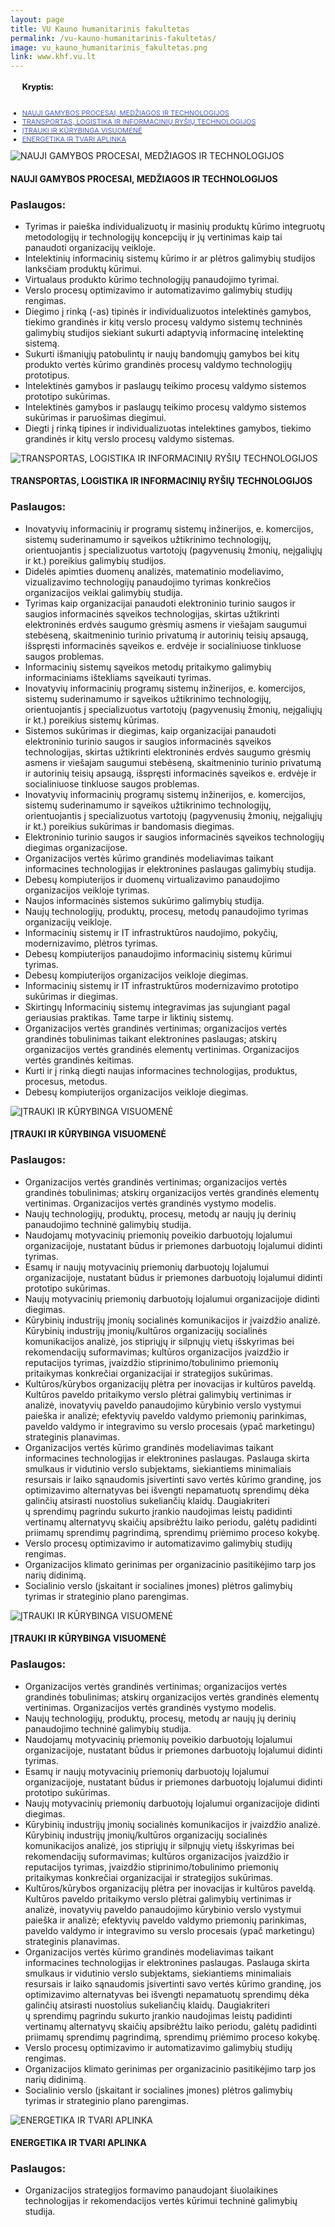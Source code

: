```yaml
---
layout: page
title: VU Kauno humanitarinis fakultetas
permalink: /vu-kauno-humanitarinis-fakultetas/
image: vu_kauno_humanitarinis_fakultetas.png
link: www.khf.vu.lt
---
```



<!-- Buttons -->
<ul class="nav nav-tabs" style="font-size: 11px;">
 <h3 style="color: black !important;">Kryptis:</h3>
 <br/>
  <li class="active col-md-2">
      <a data-toggle="tab" href="#home">
        <div style="display:inline; color: #4a5ecf"> NAUJI GAMYBOS PROCESAI, MEDŽIAGOS IR TECHNOLOGIJOS </div>
      </a>
  </li>
  <li class="col-md-2">
    <a data-toggle="tab" href="#menu1">
       <div style="display:inline; color: #4a5ecf"> TRANSPORTAS, LOGISTIKA IR INFORMACINIŲ RYŠIŲ TECHNOLOGIJOS</div>
    </a>
  </li>
  <li class="col-md-2">
    <a data-toggle="tab" href="#menu2">
        <div style="display:inline; color: #4a5ecf"> ĮTRAUKI IR KŪRYBINGA VISUOMENĖ </div>
    </a>
  </li> 
  <li class="col-md-2">
    <a data-toggle="tab" href="#menu3">
        <div style="display:inline; color: #4a5ecf"> ENERGETIKA IR TVARI APLINKA </div>
    </a>
  </li>   
</ul>

<!-- Content -->
<div class="tab-content">
  <div id="home" class="tab-pane fade in active">
    <div class="col-md-12 direction-title">
        <img src="../images/kk_1.png" alt="NAUJI GAMYBOS PROCESAI, MEDŽIAGOS IR TECHNOLOGIJOS" class="col-md-1">
        <h4 class="col-md-11">
            NAUJI GAMYBOS PROCESAI, MEDŽIAGOS IR TECHNOLOGIJOS
        </h4>
    </div>
    <h3>Paslaugos:</h3>
    <ul>
        <li>Tyrimas ir paieška individualizuotų ir masinių produktų kūrimo integruotų metodologijų ir technologijų koncepcijų ir jų vertinimas kaip tai panaudoti organizacijų veikloje.</li>
        <li>Intelektinių informacinių sistemų kūrimo ir ar plėtros galimybių studijos lanksčiam produktų kūrimui.</li>
        <li>Virtualaus produkto kūrimo technologijų panaudojimo tyrimai.</li>
        <li>Verslo procesų optimizavimo ir automatizavimo galimybių studijų rengimas.</li>
        <li>Diegimo į rinką (-as) tipinės ir individualizuotos intelektinės gamybos, tiekimo grandinės ir kitų verslo procesų valdymo sistemų techninės galimybių studijos siekiant sukurti adaptyvią informacinę intelektinę sistemą.</li>
        <li>Sukurti išmaniųjų patobulintų ir naujų bandomųjų gamybos bei kitų produkto vertės kūrimo grandinės procesų valdymo technologijų prototipus.</li>
        <li>Intelektinės gamybos ir paslaugų teikimo procesų valdymo sistemos prototipo sukūrimas.</li>
        <li>Intelektinės gamybos ir paslaugų teikimo procesų valdymo sistemos sukūrimas ir paruošimas diegimui.</li>
        <li>Diegti į rinką tipines ir individualizuotas intelektines gamybos, tiekimo grandinės ir kitų verslo procesų valdymo sistemas.</li>    
    </ul>
  </div>
  <div id="menu1" class="tab-pane fade">
    <div class="col-md-12 direction-title">
          <img src="../images/kk_1.png" alt="TRANSPORTAS, LOGISTIKA IR INFORMACINIŲ RYŠIŲ TECHNOLOGIJOS" class="col-md-1">
          <h4 class="col-md-11">
              TRANSPORTAS, LOGISTIKA IR INFORMACINIŲ RYŠIŲ TECHNOLOGIJOS
          </h4>
      </div>
    <h3>Paslaugos:</h3>
    <ul>
        <li>Inovatyvių informacinių ir programų sistemų inžinerijos, e. komercijos, sistemų suderinamumo ir sąveikos užtikrinimo technologijų, orientuojantis į specializuotus vartotojų (pagyvenusių žmonių, neįgaliųjų ir kt.) poreikius galimybių studijos.</li>
        <li>Didelės apimties duomenų analizės, matematinio modeliavimo, vizualizavimo technologijų panaudojimo tyrimas konkrečios organizacijos veiklai galimybių studija.</li>
        <li>Tyrimas kaip organizacijai panaudoti elektroninio turinio saugos ir saugios informacinės sąveikos technologijas, skirtas užtikrinti elektroninės erdvės saugumo grėsmių asmens ir viešajam saugumui stebėseną, skaitmeninio turinio privatumą ir autorinių teisių apsaugą, išspręsti informacinės sąveikos e. erdvėje ir socialiniuose tinkluose saugos problemas.</li>
        <li>Informacinių sistemų sąveikos metodų pritaikymo galimybių informaciniams ištekliams sąveikauti tyrimas.</li>
        <li>Inovatyvių informacinių programų sistemų inžinerijos, e. komercijos, sistemų suderinamumo ir sąveikos užtikrinimo technologijų, orientuojantis į specializuotus vartotojų (pagyvenusių žmonių, neįgaliųjų ir kt.) poreikius sistemų kūrimas.</li>
        <li>Sistemos sukūrimas ir diegimas, kaip organizacijai panaudoti elektroninio turinio saugos ir saugios informacinės sąveikos technologijas, skirtas užtikrinti elektroninės erdvės saugumo grėsmių asmens ir viešajam saugumui stebėseną, skaitmeninio turinio privatumą ir autorinių teisių apsaugą, išspręsti informacinės sąveikos e. erdvėje ir socialiniuose tinkluose saugos problemas.</li>
        <li>Inovatyvių informacinių programų sistemų inžinerijos, e. komercijos, sistemų suderinamumo ir sąveikos užtikrinimo technologijų, orientuojantis į specializuotus vartotojų (pagyvenusių žmonių, neįgaliųjų ir kt.) poreikius sukūrimas ir bandomasis diegimas.</li>
        <li>Elektroninio turinio saugos ir saugios informacinės sąveikos technologijų diegimas organizacijose.</li>
        <li>Organizacijos vertės kūrimo grandinės modeliavimas taikant informacines technologijas ir elektronines paslaugas galimybių studija.</li>
        <li>Debesų kompiuterijos ir duomenų virtualizavimo panaudojimo organizacijos veikloje tyrimas.</li>
        <li>Naujos informacinės sistemos sukūrimo galimybių studija.</li>
        <li>Naujų technologijų, produktų, procesų, metodų panaudojimo tyrimas organizacijų veikloje.</li>
        <li>Informacinių sistemų ir IT infrastruktūros naudojimo, pokyčių, modernizavimo, plėtros tyrimas.</li>
        <li>Debesų kompiuterijos panaudojimo informacinių sistemų kūrimui tyrimas.</li>
        <li>Debesų kompiuterijos organizacijos veikloje diegimas.</li>
        <li>Informacinių sistemų ir IT infrastruktūros modernizavimo prototipo sukūrimas ir diegimas.</li>
        <li>Skirtingų Informacinių sistemų integravimas jas sujungiant pagal geriausias praktikas. Tame tarpe ir liktinių sistemų.</li>
        <li>Organizacijos vertės grandinės vertinimas; organizacijos vertės grandinės tobulinimas taikant elektronines paslaugas; atskirų organizacijos vertės grandinės elementų vertinimas. Organizacijos vertės grandinės keitimas.</li>
        <li>Kurti ir į rinką diegti naujas informacines technologijas, produktus, procesus, metodus.</li>
        <li>Debesų kompiuterijos organizacijos veikloje diegimas.</li>
    </ul>
  </div>
  <div id="menu2" class="tab-pane fade">
    <div class="col-md-12 direction-title">
          <img src="../images/kk_1.png" alt="ĮTRAUKI IR KŪRYBINGA VISUOMENĖ" class="col-md-1">
          <h4 class="col-md-11">
              ĮTRAUKI IR KŪRYBINGA VISUOMENĖ
          </h4>
      </div>
    <h3>Paslaugos:</h3>
     <ul>
        <li>Organizacijos vertės grandinės vertinimas; organizacijos vertės grandinės tobulinimas; atskirų organizacijos vertės grandinės elementų vertinimas. Organizacijos vertės grandinės vystymo modelis.</li>
        <li>Naujų technologijų, produktų, procesų, metodų ar naujų jų derinių panaudojimo techninė galimybių studija.</li>
        <li>Naudojamų motyvacinių priemonių poveikio darbuotojų lojalumui organizacijoje, nustatant būdus ir priemones darbuotojų lojalumui didinti tyrimas.</li>
        <li>Esamų ir naujų motyvacinių priemonių  darbuotojų lojalumui organizacijoje, nustatant būdus ir priemones darbuotojų lojalumui didinti prototipo sukūrimas.</li>
        <li>Naujų motyvacinių priemonių darbuotojų lojalumui organizacijoje didinti diegimas.</li>
        <li>Kūrybinių industrijų įmonių socialinės komunikacijos ir įvaizdžio analizė. Kūrybinių industrijų įmonių/kultūros organizacijų socialinės komunikacijos analizė, jos stipriųjų ir silpnųjų vietų išskyrimas bei rekomendacijų suformavimas; kultūros organizacijos įvaizdžio ir reputacijos tyrimas, įvaizdžio stiprinimo/tobulinimo priemonių pritaikymas konkrečiai organizacijai ir strategijos sukūrimas.</li>
        <li>Kultūros/kūrybos organizacijų plėtra per inovacijas ir kultūros paveldą. Kultūros paveldo pritaikymo verslo plėtrai galimybių vertinimas ir analizė, inovatyvių paveldo panaudojimo kūrybinio verslo vystymui paieška ir analizė; efektyvių paveldo valdymo priemonių parinkimas, paveldo valdymo ir integravimo su verslo procesais (ypač marketingu) strateginis planavimas.</li>
        <li>Organizacijos vertės kūrimo grandinės modeliavimas taikant informacines technologijas ir elektronines paslaugas. Paslauga skirta smulkaus ir vidutinio verslo subjektams, siekiantiems minimaliais resursais ir  laiko sąnaudomis įsivertinti savo vertės kūrimo grandinę, jos optimizavimo alternatyvas bei išvengti nepamatuotų sprendimų dėka galinčių atsirasti nuostolius sukeliančių klaidų. Daugiakriteri</li>ų sprendimų pagrindu sukurto įrankio naudojimas leistų padidinti vertinamų alternatyvų skaičių apsibrėžtu laiko periodu, galėtų padidinti priimamų sprendimų pagrindimą, sprendimų priėmimo proceso kokybę.</li>
        <li>Verslo procesų optimizavimo ir automatizavimo galimybių studijų rengimas.</li>
        <li>Organizacijos klimato gerinimas per organizacinio pasitikėjimo tarp jos narių didinimą.</li>
        <li>Socialinio verslo (įskaitant ir socialines įmones) plėtros galimybių tyrimas ir strateginio plano parengimas.</li>
    </ul>
</div>
  <div id="menu2" class="tab-pane fade">
    <div class="col-md-12 direction-title">
          <img src="../images/kk_1.png" alt="ĮTRAUKI IR KŪRYBINGA VISUOMENĖ" class="col-md-1">
          <h4 class="col-md-11">
              ĮTRAUKI IR KŪRYBINGA VISUOMENĖ
          </h4>
      </div>
    <h3>Paslaugos:</h3>
     <ul>
        <li>Organizacijos vertės grandinės vertinimas; organizacijos vertės grandinės tobulinimas; atskirų organizacijos vertės grandinės elementų vertinimas. Organizacijos vertės grandinės vystymo modelis.</li>
        <li>Naujų technologijų, produktų, procesų, metodų ar naujų jų derinių panaudojimo techninė galimybių studija.</li>
        <li>Naudojamų motyvacinių priemonių poveikio darbuotojų lojalumui organizacijoje, nustatant būdus ir priemones darbuotojų lojalumui didinti tyrimas.</li>
        <li>Esamų ir naujų motyvacinių priemonių  darbuotojų lojalumui organizacijoje, nustatant būdus ir priemones darbuotojų lojalumui didinti prototipo sukūrimas.</li>
        <li>Naujų motyvacinių priemonių darbuotojų lojalumui organizacijoje didinti diegimas.</li>
        <li>Kūrybinių industrijų įmonių socialinės komunikacijos ir įvaizdžio analizė. Kūrybinių industrijų įmonių/kultūros organizacijų socialinės komunikacijos analizė, jos stipriųjų ir silpnųjų vietų išskyrimas bei rekomendacijų suformavimas; kultūros organizacijos įvaizdžio ir reputacijos tyrimas, įvaizdžio stiprinimo/tobulinimo priemonių pritaikymas konkrečiai organizacijai ir strategijos sukūrimas.</li>
        <li>Kultūros/kūrybos organizacijų plėtra per inovacijas ir kultūros paveldą. Kultūros paveldo pritaikymo verslo plėtrai galimybių vertinimas ir analizė, inovatyvių paveldo panaudojimo kūrybinio verslo vystymui paieška ir analizė; efektyvių paveldo valdymo priemonių parinkimas, paveldo valdymo ir integravimo su verslo procesais (ypač marketingu) strateginis planavimas.</li>
        <li>Organizacijos vertės kūrimo grandinės modeliavimas taikant informacines technologijas ir elektronines paslaugas. Paslauga skirta smulkaus ir vidutinio verslo subjektams, siekiantiems minimaliais resursais ir  laiko sąnaudomis įsivertinti savo vertės kūrimo grandinę, jos optimizavimo alternatyvas bei išvengti nepamatuotų sprendimų dėka galinčių atsirasti nuostolius sukeliančių klaidų. Daugiakriteri</li>ų sprendimų pagrindu sukurto įrankio naudojimas leistų padidinti vertinamų alternatyvų skaičių apsibrėžtu laiko periodu, galėtų padidinti priimamų sprendimų pagrindimą, sprendimų priėmimo proceso kokybę.</li>
        <li>Verslo procesų optimizavimo ir automatizavimo galimybių studijų rengimas.</li>
        <li>Organizacijos klimato gerinimas per organizacinio pasitikėjimo tarp jos narių didinimą.</li>
        <li>Socialinio verslo (įskaitant ir socialines įmones) plėtros galimybių tyrimas ir strateginio plano parengimas.</li>
    </ul>
</div>
  <div id="menu3" class="tab-pane fade">
    <div class="col-md-12 direction-title">
          <img src="../images/kk_1.png" alt="ENERGETIKA IR TVARI APLINKA" class="col-md-1">
          <h4 class="col-md-11">
              ENERGETIKA IR TVARI APLINKA
          </h4>
      </div>
    <h3>Paslaugos:</h3>
     <ul>
        <li>Organizacijos strategijos formavimo panaudojant šiuolaikines technologijas ir rekomendacijos vertės kūrimui techninė galimybių studija.</li>
    </ul>
</div>